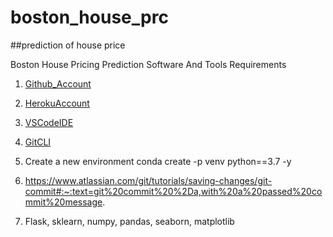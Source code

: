 # boston_house_prc
##prediction of house price

Boston House Pricing Prediction
Software And Tools Requirements

1. [Github_Account](https://github.com/)

2. [HerokuAccount](https://www.heroku.com/)

3. [VSCodeIDE](https://code.visualstudio.com/)
4. [GitCLI](https://git-scm.com/book/en/v2/Getting-Started-The-Command-Line)

5. Create a new environment
    conda create -p venv python==3.7 -y
6. https://www.atlassian.com/git/tutorials/saving-changes/git-commit#:~:text=git%20commit%20%2Da,with%20a%20passed%20commit%20message.

7. Flask, sklearn, numpy, pandas, seaborn, matplotlib 